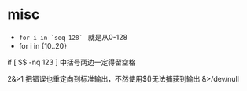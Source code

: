 # misc

- ```for i in `seq 128` ``` 就是从0-128
- for i in {10..20}

if [ $$ -nq 123 ]
中括号两边一定得留空格

2&>1 把错误也重定向到标准输出，不然使用$()无法捕获到输出
&>/dev/null 

